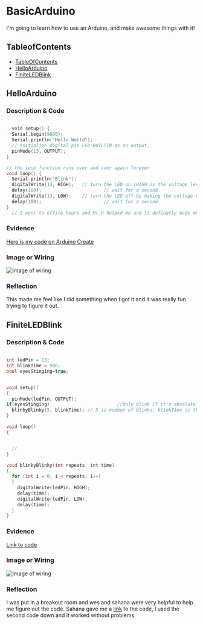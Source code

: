 # BasicArduino
I'm going to learn how to use an Arduino, and make awesome things with it!


## TableofContents
* [TableOfContents](#TableOfContents)
* [HelloArduino](#HelloArduino)
* [FiniteLEDBlink](#FiniteLEDBlink)

## HelloArduino

### Description & Code

```C++

  void setup() {
  Serial.begin(9600);
  Serial.println("Hello World");
  // initialize digital pin LED_BUILTIN as an output.
  pinMode(13, OUTPUT);
}

// the loop function runs over and over again forever
void loop() {
  Serial.println("Blink");
  digitalWrite(13, HIGH);   // turn the LED on (HIGH is the voltage level)
  delay(100);                       // wait for a second
  digitalWrite(13, LOW);    // turn the LED off by making the voltage LOW
  delay(100);                       // wait for a second
}
  // I went to office hours and Mr.H helped me and it definatly made me undestand the arduino and code a lot better.

```

### Evidence
[Here is my code on Arduino Create](https://create.arduino.cc/editor/jmyhre21/38142e8f-038e-4b3d-a254-b2024cdc2033)

### Image or Wiring
![Image of wiring](https://cdn.sparkfun.com/r/600-600/assets/learn_tutorials/3/1/0/sik_redboard_circuit_01.png)
### Reflection
This made me feel like I did something when I got it and it was really fun trying to figure it out.

## FiniteLEDBlink

### Description & Code

```C++

int ledPin = 13;
int blinkTime = 500;
bool eyesStinging=true;


void setup()
{
  pinMode(ledPin, OUTPUT);
if(eyesStinging)                         //Only blink if it's absolutely necessary
  blinkyBlinky(5, blinkTime); // 5 is number of blinks, blinkTime is the milliseconds in each state from above: int blinkTime = 500;
}

void loop()
{


  //
}

void blinkyBlinky(int repeats, int time)
{
  for (int i = 0; i < repeats; i++)
  {
    digitalWrite(ledPin, HIGH);
    delay(time);
    digitalWrite(ledPin, LOW);
    delay(time);
  }
}
```

### Evidence
[Link to code](https://create.arduino.cc/editor/jmyhre21/38142e8f-038e-4b3d-a254-b2024cdc2033)
### Image or Wiring
![Image of wiring](https://cdn.sparkfun.com/r/600-600/assets/learn_tutorials/3/1/0/sik_redboard_circuit_01.png)
### Reflection
I was put in a breakout room and wes and sahana were very helpful to help me figure out the code. Sahana gave me a [link](https://forum.arduino.cc/index.php?topic=273575.0) to the code, I used the second code down and it worked without problems.
